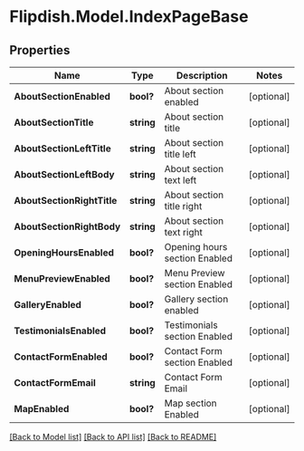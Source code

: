 # Flipdish.Model.IndexPageBase
## Properties

Name | Type | Description | Notes
------------ | ------------- | ------------- | -------------
**AboutSectionEnabled** | **bool?** | About section enabled | [optional] 
**AboutSectionTitle** | **string** | About section title | [optional] 
**AboutSectionLeftTitle** | **string** | About section title left | [optional] 
**AboutSectionLeftBody** | **string** | About section text left | [optional] 
**AboutSectionRightTitle** | **string** | About section title right | [optional] 
**AboutSectionRightBody** | **string** | About section text right | [optional] 
**OpeningHoursEnabled** | **bool?** | Opening hours section Enabled | [optional] 
**MenuPreviewEnabled** | **bool?** | Menu Preview section Enabled | [optional] 
**GalleryEnabled** | **bool?** | Gallery section enabled | [optional] 
**TestimonialsEnabled** | **bool?** | Testimonials section Enabled | [optional] 
**ContactFormEnabled** | **bool?** | Contact Form section Enabled | [optional] 
**ContactFormEmail** | **string** | Contact Form Email | [optional] 
**MapEnabled** | **bool?** | Map section Enabled | [optional] 

[[Back to Model list]](../README.md#documentation-for-models) [[Back to API list]](../README.md#documentation-for-api-endpoints) [[Back to README]](../README.md)

